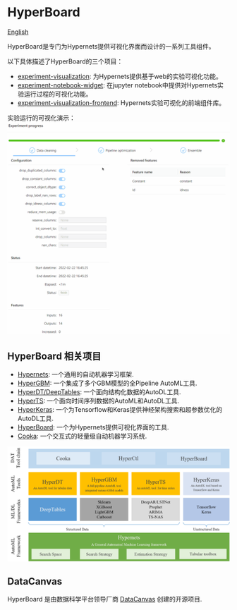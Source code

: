 # HyperBoard

[English](README.md)

HyperBoard是专门为Hypernets提供可视化界面而设计的一系列工具组件。 

以下具体描述了HyperBoard的三个项目：
- [experiment-visualization](./hyperboard): 为Hypernets提供基于web的实验可视化功能。
- [experiment-notebook-widget](./hyperboard-widget): 在jupyter notebook中提供对Hypernets实验运行过程的可视化功能。
- [experiment-visualization-frontend](./hyperboard-frontend): Hypernets实验可视化的前端组件库。

实验运行的可视化演示：
![experiment_process.gif](docs/images/experiment_process.gif)

## HyperBoard 相关项目
 
* [Hypernets](https://github.com/DataCanvasIO/Hypernets): 一个通用的自动机器学习框架.
* [HyperGBM](https://github.com/DataCanvasIO/HyperGBM): 一个集成了多个GBM模型的全Pipeline AutoML工具.
* [HyperDT/DeepTables](https://github.com/DataCanvasIO/DeepTables): 一个面向结构化数据的AutoDL工具.
* [HyperTS](https://github.com/DataCanvasIO/HyperTS): 一个面向时间序列数据的AutoML和AutoDL工具.
* [HyperKeras](https://github.com/DataCanvasIO/HyperKeras): 一个为Tensorflow和Keras提供神经架构搜索和超参数优化的AutoDL工具.
* [HyperBoard](https://github.com/DataCanvasIO/HyperBoard): 一个为Hypernets提供可视化界面的工具.
* [Cooka](https://github.com/DataCanvasIO/Cooka): 一个交互式的轻量级自动机器学习系统.

![DataCanvas AutoML Toolkit](docs/images/DAT2.5.png)


## DataCanvas
HyperBoard 是由数据科学平台领导厂商 [DataCanvas](https://www.datacanvas.com/) 创建的开源项目.
